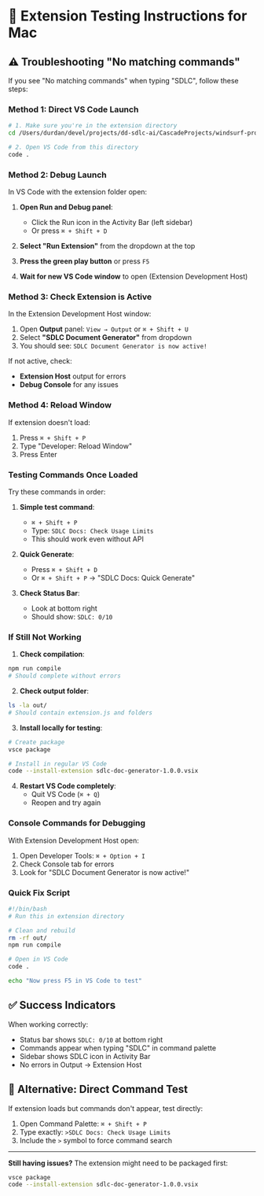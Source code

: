 # 🧪 Extension Testing Instructions for Mac

## ⚠️ Troubleshooting "No matching commands"

If you see "No matching commands" when typing "SDLC", follow these steps:

### Method 1: Direct VS Code Launch
```bash
# 1. Make sure you're in the extension directory
cd /Users/durdan/devel/projects/dd-sdlc-ai/CascadeProjects/windsurf-project/vscode-extension/sdlc-doc-generator

# 2. Open VS Code from this directory
code .
```

### Method 2: Debug Launch
In VS Code with the extension folder open:

1. **Open Run and Debug panel**: 
   - Click the Run icon in the Activity Bar (left sidebar)
   - Or press `⌘ + Shift + D`

2. **Select "Run Extension"** from the dropdown at the top

3. **Press the green play button** or press `F5`

4. **Wait for new VS Code window** to open (Extension Development Host)

### Method 3: Check Extension is Active
In the Extension Development Host window:

1. Open **Output** panel: `View → Output` or `⌘ + Shift + U`
2. Select **"SDLC Document Generator"** from dropdown
3. You should see: `SDLC Document Generator is now active!`

If not active, check:
- **Extension Host** output for errors
- **Debug Console** for any issues

### Method 4: Reload Window
If extension doesn't load:
1. Press `⌘ + Shift + P`
2. Type "Developer: Reload Window"
3. Press Enter

### Testing Commands Once Loaded

Try these commands in order:

1. **Simple test command**:
   - `⌘ + Shift + P`
   - Type: `SDLC Docs: Check Usage Limits`
   - This should work even without API

2. **Quick Generate**:
   - Press `⌘ + Shift + D`
   - Or `⌘ + Shift + P` → "SDLC Docs: Quick Generate"

3. **Check Status Bar**:
   - Look at bottom right
   - Should show: `SDLC: 0/10`

### If Still Not Working

1. **Check compilation**:
```bash
npm run compile
# Should complete without errors
```

2. **Check output folder**:
```bash
ls -la out/
# Should contain extension.js and folders
```

3. **Install locally for testing**:
```bash
# Create package
vsce package

# Install in regular VS Code
code --install-extension sdlc-doc-generator-1.0.0.vsix
```

4. **Restart VS Code completely**:
   - Quit VS Code (`⌘ + Q`)
   - Reopen and try again

### Console Commands for Debugging

With Extension Development Host open:
1. Open Developer Tools: `⌘ + Option + I`
2. Check Console tab for errors
3. Look for "SDLC Document Generator is now active!"

### Quick Fix Script
```bash
#!/bin/bash
# Run this in extension directory

# Clean and rebuild
rm -rf out/
npm run compile

# Open in VS Code
code .

echo "Now press F5 in VS Code to test"
```

## ✅ Success Indicators

When working correctly:
- Status bar shows `SDLC: 0/10` at bottom right
- Commands appear when typing "SDLC" in command palette
- Sidebar shows SDLC icon in Activity Bar
- No errors in Output → Extension Host

## 🎯 Alternative: Direct Command Test

If extension loads but commands don't appear, test directly:

1. Open Command Palette: `⌘ + Shift + P`
2. Type exactly: `>SDLC Docs: Check Usage Limits`
3. Include the `>` symbol to force command search

---

**Still having issues?** The extension might need to be packaged first:
```bash
vsce package
code --install-extension sdlc-doc-generator-1.0.0.vsix
```